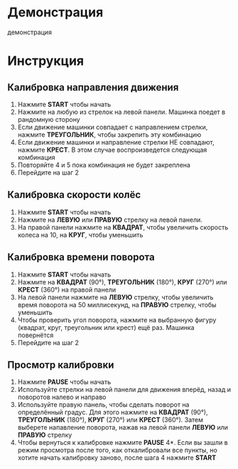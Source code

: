 # Демонстрация
демонстрация

# Инструкция
## Калибровка направления движения
1. Нажмите **START** чтобы начать
2. Нажмите на любую из стрелок на левой панели. Машинка поедет в рандомную сторону
3. Если движение машинки совпадает с направлением стрелки, нажмите **ТРЕУГОЛЬНИК**, чтобы закрепить эту комбинацию
4. Если движение машинки и направление стрелки НЕ совпадают, нажмите **КРЕСТ**. В этом случае воспроизведется следующая комбинация
5. Повторяйте 4 и 5 пока комбинация не будет закреплена
6. Перейдите на шаг 2

## Калибровка скорости колёс
1. Нажмите **START** чтобы начать
2. Нажмите на **ЛЕВУЮ** или **ПРАВУЮ** стрелку на левой панели.
3. На правой панели нажмите на **КВАДРАТ**, чтобы увеличить скорость колеса на 10, на **КРУГ**, чтобы уменьшить

## Калибровка времени поворота
1. Нажмите **START** чтобы начать
2. Нажмите на **КВАДРАТ** (90°), **ТРЕУГОЛЬНИК** (180°), **КРУГ** (270°) или **КРЕСТ** (360°) на правой панели
3. На левой панели нажмите на **ЛЕВУЮ** стрелку, чтобы увеличить время поворота на 50 миллисекунд, на **ПРАВУЮ** стрелку, чтобы уменьшить
4. Чтобы проверить угол поворота, нажмите на выбранную фигуру (квадрат, круг, треугольник или крест) ещё раз. Машинка повернётся
5. Перейдите на шаг 2

## Просмотр калибровки
1. Нажмите **PAUSE** чтобы начать
2. Используйте стрелки на левой панели для движения вперёд, назад и поворотов налево и направо
3. Используйте правую панель, чтобы сделать поворот на определённый градус. Для этого нажмите на **КВАДРАТ** (90°), **ТРЕУГОЛЬНИК** (180°), **КРУГ** (270°) или **КРЕСТ** (360°). Затем выберете напавление поворота, нажав на левой панели **ЛЕВУЮ** или **ПРАВУЮ** стрелку
4. Чтобы вернуться к калибровке нажмите **PAUSE**
4*. Если вы зашли в режим просмотра после того, как откалибровали все пункты, но хотите начать калибровку заново, после шага 4 нажмите **START**
